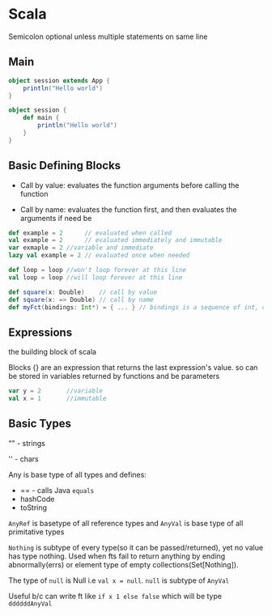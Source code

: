 # Scala

Semicolon optional unless multiple statements on same line

## Main

```scala
object session extends App {
    println("Hello world")
}

object session {
    def main {
        println("Hello world")
    }
}
```

## Basic Defining Blocks 

- Call by value: evaluates the function arguments before calling the function

- Call by name: evaluates the function first, and then evaluates the arguments if need be

```scala
def example = 2      // evaluated when called
val example = 2      // evaluated immediately and immutable
var exmaple = 2 //variable and immediate
lazy val example = 2 // evaluated once when needed

def loop = loop //won't loop forever at this line
val loop = loop //will loop forever at this line

def square(x: Double)    // call by value
def square(x: => Double) // call by name
def myFct(bindings: Int*) = { ... } // bindings is a sequence of int, containing a varying # of arguments
```

## Expressions

the building block of scala

Blocks {} are an expression that returns the last expression's value. so can be stored in variables returned by functions and be parameters

```scala
var y = 2		//variable	
val x = 1		//immutable
```

## Basic Types

"" - strings

'' - chars 

Any is base type of all types and defines:

- == - calls Java `equals`
- hashCode 
- toString

`AnyRef` is basetype of all reference types and `AnyVal` is base type of all primitative types

`Nothing` is subtype of every type(so it can be passed/returned), yet no value has type nothing. Used when fts fail to return anything by ending abnormally(errs) or element type of empty collections(Set[Nothing]). 

The type of `null` is Null i.e `val x = null`. `null` is subtype of `AnyVal`

Useful b/c can write ft like `if x 1 else false` which will be type `ddddddAnyVal`